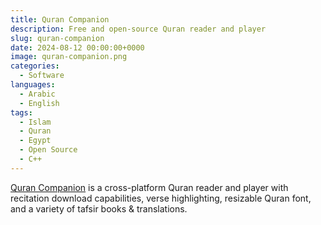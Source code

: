 ```yaml
---
title: Quran Companion
description: Free and open-source Quran reader and player
slug: quran-companion
date: 2024-08-12 00:00:00+0000
image: quran-companion.png
categories:
  - Software
languages:
  - Arabic
  - English
tags:
  - Islam
  - Quran
  - Egypt
  - Open Source
  - C++
---
```


[Quran Companion](https://github.com/0xzer0x/quran-companion) is a cross-platform Quran reader and player with recitation download capabilities, verse highlighting, resizable Quran font, and a variety of tafsir books & translations.
